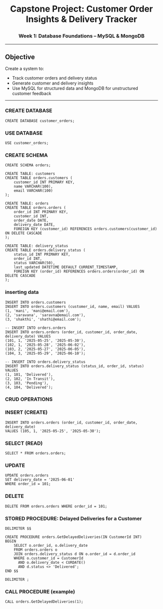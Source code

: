 # <p align="center" > Capstone Project: Customer Order Insights & Delivery Tracker  </p>


### <p align="center" >  Week 1: Database Foundations – MySQL & MongoDB </p>


---

##  Objective
Create a system to:
- Track customer orders and delivery status
- Generate customer and delivery insights
- Use MySQL for structured data and MongoDB for unstructured customer feedback

---


### CREATE DATABASE
```
CREATE DATABASE customer_orders;
```

### USE DATABASE
```
USE customer_orders;
```
### CREATE SCHEMA
```
CREATE SCHEMA orders;

CREATE TABLE: customers
CREATE TABLE orders.customers (
    customer_id INT PRIMARY KEY,
    name VARCHAR(100),
    email VARCHAR(100)
);

CREATE TABLE: orders
CREATE TABLE orders.orders (
    order_id INT PRIMARY KEY,
    customer_id INT,
    order_date DATE,
    delivery_date DATE,
    FOREIGN KEY (customer_id) REFERENCES orders.customers(customer_id) ON DELETE CASCADE
);

CREATE TABLE: delivery_status
CREATE TABLE orders.delivery_status (
    status_id INT PRIMARY KEY,
    order_id INT,
    status VARCHAR(50),
    last_updated DATETIME DEFAULT CURRENT_TIMESTAMP,
    FOREIGN KEY (order_id) REFERENCES orders.orders(order_id) ON DELETE CASCADE
);
```
### inserting data
```
INSERT INTO orders.customers
INSERT INTO orders.customers (customer_id, name, email) VALUES
(1, 'mani', 'mani@email.com'),
(2, 'saravana', 'saravna@email.com'),
(3, 'shakthi', 'shathi@email.com');

-- INSERT INTO orders.orders
INSERT INTO orders.orders (order_id, customer_id, order_date, delivery_date) VALUES
(101, 1, '2025-05-25', '2025-05-30'),
(102, 1, '2025-05-28', '2025-06-02'),
(103, 2, '2025-05-27', '2025-06-05'),
(104, 3, '2025-05-29', '2025-06-10');

-- INSERT INTO orders.delivery_status
INSERT INTO orders.delivery_status (status_id, order_id, status) VALUES
(1, 101, 'Delivered'),
(2, 102, 'In Transit'),
(3, 103, 'Pending'),
(4, 104, 'Delivered');
```
### CRUD OPERATIONS

### INSERT (CREATE)
```
INSERT INTO orders.orders (order_id, customer_id, order_date, delivery_date)
VALUES (105, 1, '2025-05-25', '2025-05-30');
```
### SELECT (READ)
```
SELECT * FROM orders.orders;
```
### UPDATE
```
UPDATE orders.orders
SET delivery_date = '2025-06-01'
WHERE order_id = 101;
```
### DELETE
```
DELETE FROM orders.orders WHERE order_id = 101;
```

### STORED PROCEDURE: Delayed Deliveries for a Customer
```
DELIMITER $$

CREATE PROCEDURE orders.GetDelayedDeliveries(IN CustomerId INT)
BEGIN
    SELECT o.order_id, o.delivery_date
    FROM orders.orders o
    JOIN orders.delivery_status d ON o.order_id = d.order_id
    WHERE o.customer_id = CustomerId
      AND o.delivery_date < CURDATE()
      AND d.status <> 'Delivered';
END $$

DELIMITER ;
```
### CALL PROCEDURE (example)
```
CALL orders.GetDelayedDeliveries(1);
```
